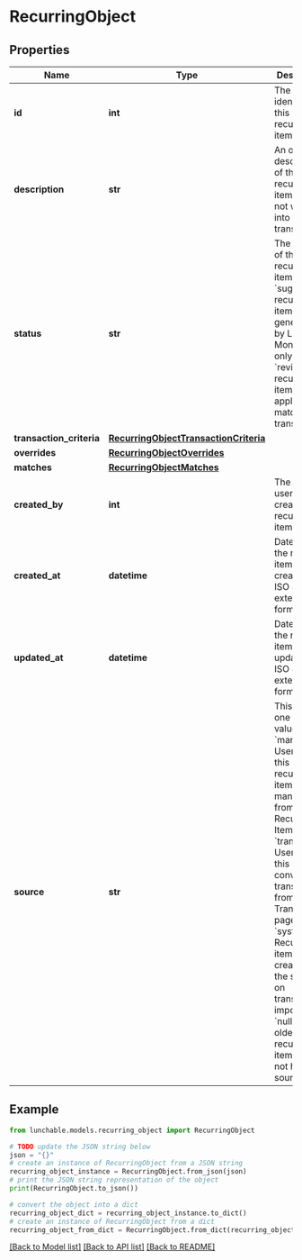 # RecurringObject


## Properties

Name | Type | Description | Notes
------------ | ------------- | ------------- | -------------
**id** | **int** | The unique identifier of this recurring item | 
**description** | **str** | An optional description of this recurring item. This is not written into the transactions. | 
**status** | **str** | The status of this recurring item. &#x60;suggested&#x60; recurring items are generated by Lunch Money, but only &#x60;reviewed&#x60; recurring items will be applied to matching transactions. | 
**transaction_criteria** | [**RecurringObjectTransactionCriteria**](RecurringObjectTransactionCriteria.md) |  | 
**overrides** | [**RecurringObjectOverrides**](RecurringObjectOverrides.md) |  | 
**matches** | [**RecurringObjectMatches**](RecurringObjectMatches.md) |  | 
**created_by** | **int** | The ID of the user who created the recurring item. | 
**created_at** | **datetime** | Date/time the recurring item was created in ISO 8601 extended format. | 
**updated_at** | **datetime** | Date/time the recurring item was updated in ISO 8601 extended format. | 
**source** | **str** | This can be one of four values: - &#x60;manual&#x60;: User created this recurring item manually from the Recurring Items page - &#x60;transaction&#x60;: User created this by converting a transaction from the Transactions page - &#x60;system&#x60;: Recurring item was created by the system on transaction import - &#x60;null&#x60;: Some older recurring items may not have a source.  | 

## Example

```python
from lunchable.models.recurring_object import RecurringObject

# TODO update the JSON string below
json = "{}"
# create an instance of RecurringObject from a JSON string
recurring_object_instance = RecurringObject.from_json(json)
# print the JSON string representation of the object
print(RecurringObject.to_json())

# convert the object into a dict
recurring_object_dict = recurring_object_instance.to_dict()
# create an instance of RecurringObject from a dict
recurring_object_from_dict = RecurringObject.from_dict(recurring_object_dict)
```
[[Back to Model list]](../README.md#documentation-for-models) [[Back to API list]](../README.md#documentation-for-api-endpoints) [[Back to README]](../README.md)


